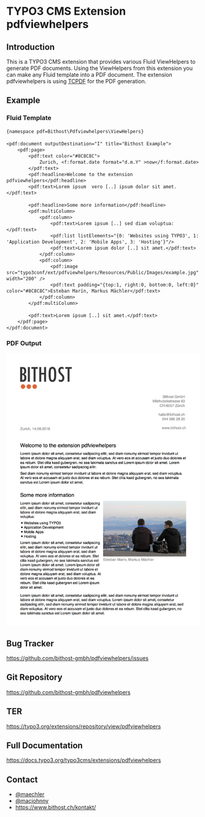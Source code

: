 # TYPO3 CMS Extension pdfviewhelpers

## Introduction
This is a TYPO3 CMS extension that provides various Fluid ViewHelpers to generate PDF documents.
Using the ViewHelpers from this extension you can make any Fluid template into a PDF document.
The extension pdfviewhelpers is using [TCPDF](https://tcpdf.org/) for the PDF generation.

## Example

### Fluid Template
```
{namespace pdf=Bithost\Pdfviewhelpers\ViewHelpers}

<pdf:document outputDestination="I" title="Bithost Example">
	<pdf:page>
		<pdf:text color="#8C8C8C">
			Zurich, <f:format.date format="d.m.Y" >now</f:format.date>
		</pdf:text>
		<pdf:headline>Welcome to the extension pdfviewhelpers</pdf:headline>
		<pdf:text>Lorem ipsum  vero [..] ipsum dolor sit amet.</pdf:text>
		
		<pdf:headline>Some more information</pdf:headline>
		<pdf:multiColumn>
			<pdf:column>
				<pdf:text>Lorem ipsum [..] sed diam voluptua:</pdf:text>
				<pdf:list listElements="{0: 'Websites using TYPO3', 1: 'Application Development', 2: 'Mobile Apps', 3: 'Hosting'}"/>
				<pdf:text>Lorem ipsum dolor [..] sit amet.</pdf:text>
			</pdf:column>
			<pdf:column>
				<pdf:image src="typo3conf/ext/pdfviewhelpers/Resources/Public/Images/example.jpg" width="200" />
				<pdf:text padding="{top:1, right:0, bottom:0, left:0}" color="#8C8C8C">Esteban Marín, Markus Mächler</pdf:text>
			</pdf:column>
		</pdf:multiColumn>

		<pdf:text>Lorem ipsum [..] sit amet.</pdf:text>
	</pdf:page>
</pdf:document>
```

### PDF Output

![Example PDF output](Resources/Public/Images/example_pdf.png)

## Bug Tracker

https://github.com/bithost-gmbh/pdfviewhelpers/issues

## Git Repository

https://github.com/bithost-gmbh/pdfviewhelpers

## TER 

https://typo3.org/extensions/repository/view/pdfviewhelpers

## Full Documentation

https://docs.typo3.org/typo3cms/extensions/pdfviewhelpers

## Contact

* [@maechler](https://github.com/maechler) 
* [@macjohnny](https://github.com/macjohnny)
* https://www.bithost.ch/kontakt/